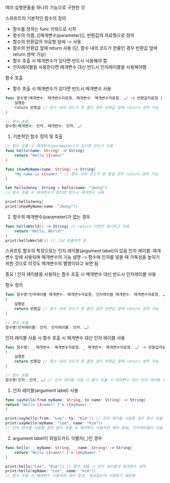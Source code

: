 여러 실행문들을 하나의 기능으로 구현한 것

스위프트의 기본적인 함수의 정의

- 함수를 정의는 func 키워드로 시작
- 함수의 이름, [[매개변수(parameter)]], 반환값의 자료형으로 정의
- 함수의 반환값의 자료형 앞에 -> 사용
- 함수의 반환값 앞에 return 사용 (단, 함수 내의 코드가 한줄인 경우 반환값 앞에 return 생략 가능)
- 함수 호출 시 매개변수가 있다면 반드시 사용해야 함
- 인자레이블을 사용한다면 매개변수 대신 반드시 인자레이블을 사용해야함

함수 호출
- 함수 호출 시 매개변수가 있다면 반드시 매개변수 사용

```swift
func 함수명(매개변수: 매개변수자료형, 매개변수: 매개변수자료형, …) -> 반환값자료형 {
	실행문
	ruturn 반환값 // 함수 내의 코드가 한 줄인 경우 반환값 앞에 return 생략 가능
}

// 함수 호출
함수명(매개변수: 인자, 매개변수: 인자, …)
```


1. 기본적인 함수 정의 및 호출
```swift
// 함수 호출 시 매개변수(parameter)가 있다면 반드시 사용
func hello(name: String) -> String{
	return "Hello \(name)"
}

func showMyName(name: String) -> String{
	"My name is \(name)." // 함수 내부 코드가 한 줄일 경우 return 생략 가능
}

let helloJenny: String = hello(name: "Jenny") 
// 함수 호출 시 매개변수가 있다면 반드시 매개변수 사용

print(helloJenny)
print(showMyName(name: "Jenny"))
```

2. 함수의 매개변수(parameter)가 없는 경우
```swift
func helloWorld() -> String{ // return 타입만 명시하고 있음
	return "Hello, World!"
}
print(helloWorld()) // 그냥 호출하면 됨
```

스위프트 함수의 특징으로는 인자 레이블(argument label)이 있음
인자 레이블: 매개변수 앞에 사용되며 매개변수의 기능 설명
->  함수에 인자를 넣을 때 가독성을 높이기 위한 것으로 이것도 매개변수의 별명이라고 보면 됨

중요 ! 인자 레이블을 사용하는 함수 호출 시 매개변수 대신 반드시 인자레이블 사용

함수 정의
```swift
func 함수명(인자레이블 매개변수: 매개변수자료형, 인자레이블 매개변수: 매개변수자료형, …) -> 반환값자료형 
{
	실행문
	return 반환값 // 함수 내의 코드가 한 줄인 경우 반환값 앞에 return 생략 가능
}

// 함수 호출
함수명(인자레이블: 인자, 인자레이블: 인자, …) 
```


인자 레이블 사용 시 함수 호출 시 매개변수 대신 인자 레이블 사용
```swift
func 함수명( _ 매개변수: 매개변수자료형, _ 매개변수: 매개변수자료형, …) -> 반환값자료형 
{
	실행문
	return 반환값 // 함수 내의 코드가 한 줄인 경우 반환값 앞에 return 생략 가능
}

// 함수 호출
함수명(인자, 인자, …) // 인자 레이블 사용 시 함수 호출 시 매개변수 대신 인자 레이블 사용
```


1. 인자 레이블(argument label) 사용
```swift
func sayhello(from myName: String, to name: String) -> String{
return "Hello \(name)! I'm \(myName)."
}

print(sayhello(from: "Lee", to: "Kim")) // 인자 레이블 사용할 경우 함수 호출 시 매개변수 대신 인자 레이블 사용
print(sayHello(myName: "Lee", name: "Kim")) 
// 인자 레이블 사용할 경우 함수 호출 시 매개변수 사용하면 에러 발생, 인자레이블이 있을 때는 무조건 인자 레이블로 호출해야함
```

2. argument label이 와일드카드 식별자(`_`)인 경우
```swift
func hello( _ myName: String, _ name: String) -> String{
	return "Hello \(name)! I'm \(myName)."
}

print(hello("Lee", "Kim")) // 함수 호출 시 인자 레이블과 매개변수 생략
print(hello(myName: "Lee", name: "Kim")) 
// 함수 호출 시 매개변수 사용하면 에러 발생, 필요없는데 사용했기 때문에
```